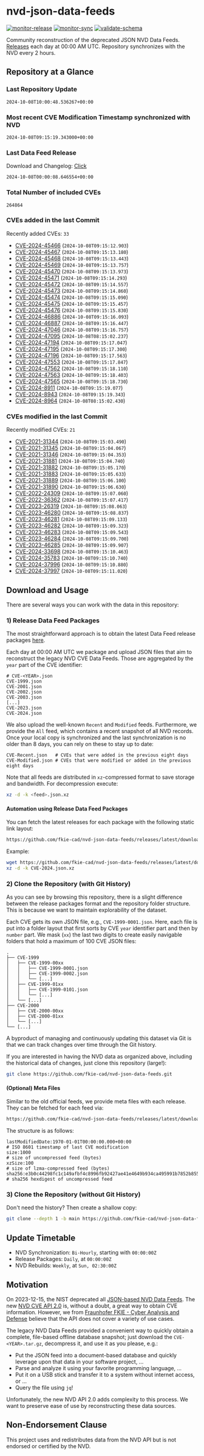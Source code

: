 # nvd-json-data-feeds

[![monitor-release](https://github.com/fkie-cad/nvd-json-data-feeds/actions/workflows/monitor_release.yml/badge.svg)](https://github.com/fkie-cad/nvd-json-data-feeds/actions/workflows/monitor_release.yml)
[![monitor-sync](https://github.com/fkie-cad/nvd-json-data-feeds/actions/workflows/monitor_sync.yml/badge.svg)](https://github.com/fkie-cad/nvd-json-data-feeds/actions/workflows/monitor_sync.yml)
[![validate-schema](https://github.com/fkie-cad/nvd-json-data-feeds/actions/workflows/validate_schema.yml/badge.svg)](https://github.com/fkie-cad/nvd-json-data-feeds/actions/workflows/validate_schema.yml)

Community reconstruction of the deprecated JSON NVD Data Feeds.
[Releases](https://github.com/fkie-cad/nvd-json-data-feeds/releases/latest) each day at 00:00 AM UTC.
Repository synchronizes with the NVD every 2 hours.

## Repository at a Glance

### Last Repository Update

```plain
2024-10-08T10:00:48.536267+00:00
```

### Most recent CVE Modification Timestamp synchronized with NVD

```plain
2024-10-08T09:15:19.343000+00:00
```

### Last Data Feed Release

Download and Changelog: [Click](https://github.com/fkie-cad/nvd-json-data-feeds/releases/latest)

```plain
2024-10-08T00:00:08.646554+00:00
```

### Total Number of included CVEs

```plain
264864
```

### CVEs added in the last Commit

Recently added CVEs: `33`

- [CVE-2024-45466](CVE-2024/CVE-2024-454xx/CVE-2024-45466.json) (`2024-10-08T09:15:12.903`)
- [CVE-2024-45467](CVE-2024/CVE-2024-454xx/CVE-2024-45467.json) (`2024-10-08T09:15:13.180`)
- [CVE-2024-45468](CVE-2024/CVE-2024-454xx/CVE-2024-45468.json) (`2024-10-08T09:15:13.443`)
- [CVE-2024-45469](CVE-2024/CVE-2024-454xx/CVE-2024-45469.json) (`2024-10-08T09:15:13.757`)
- [CVE-2024-45470](CVE-2024/CVE-2024-454xx/CVE-2024-45470.json) (`2024-10-08T09:15:13.973`)
- [CVE-2024-45471](CVE-2024/CVE-2024-454xx/CVE-2024-45471.json) (`2024-10-08T09:15:14.293`)
- [CVE-2024-45472](CVE-2024/CVE-2024-454xx/CVE-2024-45472.json) (`2024-10-08T09:15:14.557`)
- [CVE-2024-45473](CVE-2024/CVE-2024-454xx/CVE-2024-45473.json) (`2024-10-08T09:15:14.860`)
- [CVE-2024-45474](CVE-2024/CVE-2024-454xx/CVE-2024-45474.json) (`2024-10-08T09:15:15.090`)
- [CVE-2024-45475](CVE-2024/CVE-2024-454xx/CVE-2024-45475.json) (`2024-10-08T09:15:15.457`)
- [CVE-2024-45476](CVE-2024/CVE-2024-454xx/CVE-2024-45476.json) (`2024-10-08T09:15:15.830`)
- [CVE-2024-46886](CVE-2024/CVE-2024-468xx/CVE-2024-46886.json) (`2024-10-08T09:15:16.093`)
- [CVE-2024-46887](CVE-2024/CVE-2024-468xx/CVE-2024-46887.json) (`2024-10-08T09:15:16.447`)
- [CVE-2024-47046](CVE-2024/CVE-2024-470xx/CVE-2024-47046.json) (`2024-10-08T09:15:16.757`)
- [CVE-2024-47095](CVE-2024/CVE-2024-470xx/CVE-2024-47095.json) (`2024-10-08T08:15:02.237`)
- [CVE-2024-47194](CVE-2024/CVE-2024-471xx/CVE-2024-47194.json) (`2024-10-08T09:15:17.047`)
- [CVE-2024-47195](CVE-2024/CVE-2024-471xx/CVE-2024-47195.json) (`2024-10-08T09:15:17.300`)
- [CVE-2024-47196](CVE-2024/CVE-2024-471xx/CVE-2024-47196.json) (`2024-10-08T09:15:17.563`)
- [CVE-2024-47553](CVE-2024/CVE-2024-475xx/CVE-2024-47553.json) (`2024-10-08T09:15:17.847`)
- [CVE-2024-47562](CVE-2024/CVE-2024-475xx/CVE-2024-47562.json) (`2024-10-08T09:15:18.110`)
- [CVE-2024-47563](CVE-2024/CVE-2024-475xx/CVE-2024-47563.json) (`2024-10-08T09:15:18.403`)
- [CVE-2024-47565](CVE-2024/CVE-2024-475xx/CVE-2024-47565.json) (`2024-10-08T09:15:18.730`)
- [CVE-2024-8911](CVE-2024/CVE-2024-89xx/CVE-2024-8911.json) (`2024-10-08T09:15:19.077`)
- [CVE-2024-8943](CVE-2024/CVE-2024-89xx/CVE-2024-8943.json) (`2024-10-08T09:15:19.343`)
- [CVE-2024-8964](CVE-2024/CVE-2024-89xx/CVE-2024-8964.json) (`2024-10-08T08:15:02.430`)


### CVEs modified in the last Commit

Recently modified CVEs: `21`

- [CVE-2021-31344](CVE-2021/CVE-2021-313xx/CVE-2021-31344.json) (`2024-10-08T09:15:03.490`)
- [CVE-2021-31345](CVE-2021/CVE-2021-313xx/CVE-2021-31345.json) (`2024-10-08T09:15:04.067`)
- [CVE-2021-31346](CVE-2021/CVE-2021-313xx/CVE-2021-31346.json) (`2024-10-08T09:15:04.353`)
- [CVE-2021-31881](CVE-2021/CVE-2021-318xx/CVE-2021-31881.json) (`2024-10-08T09:15:04.740`)
- [CVE-2021-31882](CVE-2021/CVE-2021-318xx/CVE-2021-31882.json) (`2024-10-08T09:15:05.170`)
- [CVE-2021-31883](CVE-2021/CVE-2021-318xx/CVE-2021-31883.json) (`2024-10-08T09:15:05.633`)
- [CVE-2021-31889](CVE-2021/CVE-2021-318xx/CVE-2021-31889.json) (`2024-10-08T09:15:06.100`)
- [CVE-2021-31890](CVE-2021/CVE-2021-318xx/CVE-2021-31890.json) (`2024-10-08T09:15:06.630`)
- [CVE-2022-24309](CVE-2022/CVE-2022-243xx/CVE-2022-24309.json) (`2024-10-08T09:15:07.060`)
- [CVE-2022-36362](CVE-2022/CVE-2022-363xx/CVE-2022-36362.json) (`2024-10-08T09:15:07.417`)
- [CVE-2023-26319](CVE-2023/CVE-2023-263xx/CVE-2023-26319.json) (`2024-10-08T09:15:08.063`)
- [CVE-2023-46280](CVE-2023/CVE-2023-462xx/CVE-2023-46280.json) (`2024-10-08T09:15:08.837`)
- [CVE-2023-46281](CVE-2023/CVE-2023-462xx/CVE-2023-46281.json) (`2024-10-08T09:15:09.133`)
- [CVE-2023-46282](CVE-2023/CVE-2023-462xx/CVE-2023-46282.json) (`2024-10-08T09:15:09.323`)
- [CVE-2023-46283](CVE-2023/CVE-2023-462xx/CVE-2023-46283.json) (`2024-10-08T09:15:09.543`)
- [CVE-2023-46284](CVE-2023/CVE-2023-462xx/CVE-2023-46284.json) (`2024-10-08T09:15:09.700`)
- [CVE-2023-46285](CVE-2023/CVE-2023-462xx/CVE-2023-46285.json) (`2024-10-08T09:15:09.907`)
- [CVE-2024-33698](CVE-2024/CVE-2024-336xx/CVE-2024-33698.json) (`2024-10-08T09:15:10.463`)
- [CVE-2024-35783](CVE-2024/CVE-2024-357xx/CVE-2024-35783.json) (`2024-10-08T09:15:10.740`)
- [CVE-2024-37996](CVE-2024/CVE-2024-379xx/CVE-2024-37996.json) (`2024-10-08T09:15:10.880`)
- [CVE-2024-37997](CVE-2024/CVE-2024-379xx/CVE-2024-37997.json) (`2024-10-08T09:15:11.020`)


## Download and Usage

There are several ways you can work with the data in this repository:

### 1) Release Data Feed Packages

The most straightforward approach is to obtain the latest Data Feed release packages [here](https://github.com/fkie-cad/nvd-json-data-feeds/releases/latest).

Each day at 00:00 AM UTC we package and upload JSON files that aim to reconstruct the legacy NVD CVE Data Feeds.
Those are aggregated by the `year` part of the CVE identifier:

```
# CVE-<YEAR>.json
CVE-1999.json
CVE-2001.json
CVE-2002.json
CVE-2003.json
[...]
CVE-2023.json
CVE-2024.json
```

We also upload the well-known `Recent` and `Modified` feeds.
Furthermore, we provide the `All` feed, which contains a recent snapshot of all NVD records.
Once your local copy is synchronized and the last synchronization is no older than 8 days, you can rely on these to stay up to date:

```plain
CVE-Recent.json   # CVEs that were added in the previous eight days
CVE-Modified.json # CVEs that were modified or added in the previous eight days
```

Note that all feeds are distributed in `xz`-compressed format to save storage and bandwidth.
For decompression execute:

```sh
xz -d -k <feed>.json.xz
```

#### Automation using Release Data Feed Packages

You can fetch the latest releases for each package with the following static link layout:

```sh
https://github.com/fkie-cad/nvd-json-data-feeds/releases/latest/download/CVE-<YEAR>.json.xz
```

Example:

```sh
wget https://github.com/fkie-cad/nvd-json-data-feeds/releases/latest/download/CVE-2024.json.xz
xz -d -k CVE-2024.json.xz
```

### 2) Clone the Repository (with Git History)

As you can see by browsing this repository, there is a slight difference between the release packages format and the repository folder structure.
This is because we want to maintain explorability of the dataset.

Each CVE gets its own JSON file, e.g., `CVE-1999-0001.json`.
Here, each file is put into a folder layout that first sorts by CVE `year` identifier part and then by `number` part.
We mask (`xx`) the last two digits to create easily navigable folders that hold a maximum of 100 CVE JSON files:

```plain
.
├── CVE-1999
│   ├── CVE-1999-00xx
│   │   ├── CVE-1999-0001.json
│   │   ├── CVE-1999-0002.json
│   │   └── [...]
│   ├── CVE-1999-01xx
│   │   ├── CVE-1999-0101.json
│   │   └── [...]
│   └── [...]
├── CVE-2000
│   ├── CVE-2000-00xx
│   ├── CVE-2000-01xx
│   └── [...]
└── [...]
```

A byproduct of managing and continuously updating this dataset via Git is that we can track changes over time through the Git history.

If you are interested in having the NVD data as organized above, including the historical data of changes, just clone this repository (large!):

```sh
git clone https://github.com/fkie-cad/nvd-json-data-feeds.git
```

#### (Optional) Meta Files

Similar to the old official feeds, we provide meta files with each release. They can be fetched for each feed via:

```sh
https://github.com/fkie-cad/nvd-json-data-feeds/releases/latest/download/CVE-<YEAR>.meta
```

The structure is as follows:

```plain
lastModifiedDate:1970-01-01T00:00:00.000+00:00                          # ISO 8601 timestamp of last CVE modification
size:1000                                                               # size of uncompressed feed (bytes)
xzSize:100                                                              # size of lzma-compressed feed (bytes)
sha256:e3b0c44298fc1c149afbf4c8996fb92427ae41e4649b934ca495991b7852b855 # sha256 hexdigest of uncompressed feed
```

### 3) Clone the Repository (without Git History)

Don't need the history? Then create a shallow copy:

```sh
git clone --depth 1 -b main https://github.com/fkie-cad/nvd-json-data-feeds.git
```


## Update Timetable

* NVD Synchronization: `Bi-Hourly`, starting with `00:00:00Z`
* Release Packages: `Daily`, at `00:00:00Z`
* NVD Rebuilds: `Weekly`, at `Sun, 02:30:00Z`


## Motivation

On 2023-12-15, the NIST deprecated all [JSON-based NVD Data Feeds](https://nvd.nist.gov/vuln/data-feeds#divRetirementBanner-1).
The new [NVD CVE API 2.0](https://nvd.nist.gov/developers/vulnerabilities) is, without a doubt, a great way to obtain CVE information.
However, we from [Fraunhofer FKIE - Cyber Analysis and Defense](https://www.fkie.fraunhofer.de/en/departments/cad.html) believe that the API does not cover a variety of use cases.

The legacy NVD Data Feeds provided a convenient way to quickly obtain a complete, file-based offline database snapshot; just download the `CVE-<YEAR>.tar.gz`, decompress it, and use it as you please, e.g.:

- Put the JSON feed into a document-based database and quickly leverage upon that data in your software project, ...
- Parse and analyze it using your favorite programming language, ...
- Put it on a USB stick and transfer it to a system without internet access, or ...
- Query the file using `jq`!

Unfortunately, the new NVD API 2.0 adds complexity to this process.
We want to preserve ease of use by reconstructing these data sources.

## Non-Endorsement Clause

This project uses and redistributes data from the NVD API but is not endorsed or certified by the NVD.